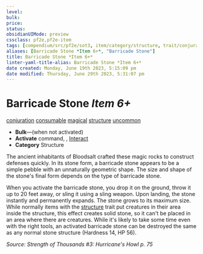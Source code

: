 ```yaml
---
level:
bulk:
price:
status:
obsidianUIMode: preview
cssclass: pf2e,pf2e-item
tags: [compendium/src/pf2e/sot3, item/category/structure, trait/conjuration, trait/consumable, trait/magical, trait/structure, trait/uncommon]
aliases: [Barricade Stone *Item 6+*, "Barricade Stone"]
title: Barricade Stone *Item 6+*
linter-yaml-title-alias: Barricade Stone *Item 6+*
date created: Monday, June 19th 2023, 5:15:09 pm
date modified: Thursday, June 29th 2023, 5:31:07 pm
---
```


# Barricade Stone *Item 6+*

[conjuration](rules/traits/conjuration.md) [consumable](rules/traits/consumable.md) [magical](rules/traits/magical.md) [structure](rules/traits/structure.md) [uncommon](rules/traits/uncommon.md)  

- **Bulk**—(when not activated)
- **Activate** command, , [Interact](rules/actions/interact.md)
- **Category** Structure

The ancient inhabitants of Bloodsalt crafted these magic rocks to construct defenses quickly. In its stone form, a barricade stone appears to be a simple pebble with an unnaturally geometric shape. The size and shape of the stone's final form depends on the type of barricade stone.

When you activate the barricade stone, you drop it on the ground, throw it up to 20 feet away, or sling it using a sling weapon. Upon landing, the stone instantly and permanently expands. The stone grows to its maximum size. While normally items with the [structure](rules/traits/structure.md) trait put creatures in their area inside the structure, this effect creates solid stone, so it can't be placed in an area where there are creatures. While it's likely to take some time even with the right tools, an activated barricade stone can be destroyed the same as any normal stone structure (Hardness 14, HP 56).

*Source: Strength of Thousands #3: Hurricane's Howl p. 75*
